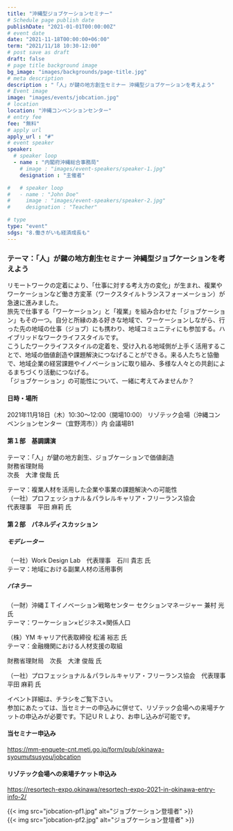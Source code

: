 ```yaml
---
title: "沖縄型ジョブケーションセミナー"
# Schedule page publish date
publishDate: "2021-01-01T00:00:00Z"
# event date
date: "2021-11-18T00:00:00+06:00"
term: "2021/11/18 10:30-12:00"
# post save as draft
draft: false
# page title background image
bg_image: "images/backgrounds/page-title.jpg"
# meta description
description : "「人」が鍵の地方創生セミナー 沖縄型ジョブケーションを考えよう"
# Event image
image: "images/events/jobcation.jpg"
# location
location: "沖縄コンベンションセンター"
# entry fee
fee: "無料"
# apply url
apply_url : "#"
# event speaker
speaker:
  # speaker loop
  - name : "内閣府沖縄総合事務局"
    # image : "images/event-speakers/speaker-1.jpg"
    designation : "主催者"

#   # speaker loop
#   - name : "John Doe"
#     image : "images/event-speakers/speaker-2.jpg"
#     designation : "Teacher"

# type
type: "event"
sdgs: "8.働きがいも経済成長も"
---
```


### テーマ：「人」が鍵の地方創生セミナー 沖縄型ジョブケーションを考えよう  
リモートワークの定着により、「仕事に対する考え方の変化」が生まれ、複業やワーケーションなど働き方変革（ワークスタイルトランスフォーメーション）が急速に進みました。  
旅先で仕事する「ワーケーション」と「複業」を組み合わせた「ジョブケーション」もその一つ。自分と所縁のある好きな地域で、ワーケーションしながら、行った先の地域の仕事（ジョブ）にも携わり、地域コミュニティにも参加する。ハイブリッドなワークライフスタイルです。  
こうしたワークライフスタイルの定着を、受け入れる地域側が上手く活用することで、地域の価値創造や課題解決につなげることができる。来る人たちと協働で、地域企業の経営課題やイノベーションに取り組み、多様な人々との共創によるまちづくり活動につなげる。  
「ジョブケーション」の可能性について、一緒に考えてみませんか？  
  
#### 日時・場所
2021年11月18日（木）10:30～12:00（開場10:00）
リゾテック会場（沖縄コンベンションセンター（宜野湾市））内 会議場B1 
  
#### 第１部　基調講演  
テーマ：「人」が鍵の地方創生、ジョブケーションで価値創造  
財務省理財局  
次長　大津 俊哉 氏
  
テーマ：複業人材を活用した企業や事業の課題解決への可能性  
（一社）プロフェッショナル＆パラレルキャリア・フリーランス協会  
代表理事　平田 麻莉 氏  
  
#### 第２部　パネルディスカッション  
##### モデレーター  
（一社）Work Design Lab　代表理事　石川 貴志 氏  
テーマ：地域における副業人材の活用事例  
  
##### パネラー  
（一財）沖縄ＩＴイノベーション戦略センター セクションマネージャー 兼村 光 氏  
テーマ：ワーケーション×ビジネス×関係人口  
  
（株）YM キャリア代表取締役 松浦 裕志 氏  
テーマ：金融機関における人材支援の取組  
  
財務省理財局　次長　大津 俊哉 氏  
  
（一社）プロフェッショナル＆パラレルキャリア・フリーランス協会　代表理事　平田 麻莉 氏  
  
  
イベント詳細は、チラシをご覧下さい。  
参加にあたっては、当セミナーの申込みに併せて、リゾテック会場への来場チケットの申込みが必要です。下記ＵＲＬより、お申し込みが可能です。  
  
#### 当セミナー申込み
https://mm-enquete-cnt.meti.go.jp/form/pub/okinawa-syoumutsusyou/jobcation  
  
#### リゾテック会場への来場チケット申込み
https://resortech-expo.okinawa/resortech-expo-2021-in-okinawa-entry-info-2/

{{< img src="jobcation-pf1.jpg" alt="ジョブケーション登壇者" >}}  
{{< img src="jobcation-pf2.jpg" alt="ジョブケーション登壇者" >}}  

